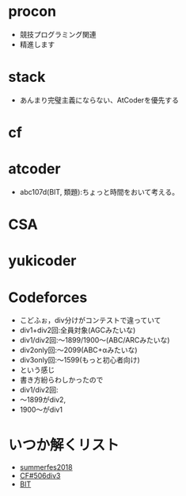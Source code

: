 # procon
- 競技プログラミング関連
- 精進します

# stack
- あんまり完璧主義にならない、AtCoderを優先する
# cf
# atcoder
- abc107d(BIT, 類題):ちょっと時間をおいて考える。
# CSA
# yukicoder

# Codeforces
- こどふぉ，div分けがコンテストで違っていて
- div1+div2回:全員対象(AGCみたいな)
- div1/div2回:～1899/1900～(ABC/ARCみたいな)
- div2only回:～2099(ABC+αみたいな)
- div3only回:～1599(もっと初心者向け)
- という感じ
- 書き方紛らわしかったので
- div1/div2回:
- ～1899がdiv2,
- 1900～がdiv1

# いつか解くリスト
- [summerfes2018](https://beta.atcoder.jp/contests/summerfes2018-div1)
- [CF#506div3](http://codeforces.com/contest/1029)
- [BIT](https://yukicoder.me/problems/no/728/editorial)
